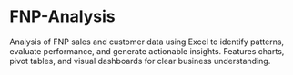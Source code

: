 # FNP-Analysis
Analysis of FNP sales and customer data using Excel to identify patterns, evaluate performance, and generate actionable insights. Features charts, pivot tables, and visual dashboards for clear business understanding.
